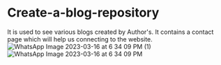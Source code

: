 # Create-a-blog-repository
It is used to see various blogs created by Author's.
It contains a contact page which will help us connecting to the website.
![WhatsApp Image 2023-03-16 at 6 34 09 PM (1)](https://user-images.githubusercontent.com/96900268/227139232-0ab581db-b06a-4e27-a29a-5d75176909ef.jpeg)
![WhatsApp Image 2023-03-16 at 6 34 09 PM](https://user-images.githubusercontent.com/96900268/227139291-76b31934-e14f-413d-85be-63c4f5f570f5.jpeg)

